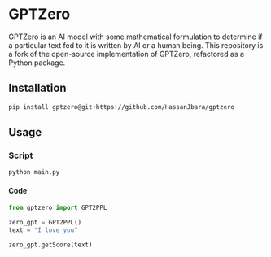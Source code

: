 # GPTZero

GPTZero is an AI model with some mathematical formulation to determine if a particular text fed to it is written by AI or a human being.
This repository is a fork of the open-source implementation of GPTZero, refactored as a Python package.

## Installation

```bash
pip install gptzero@git+https://github.com/HassanJbara/gptzero
```

## Usage

### Script

```bash
python main.py
```

#### Code

```python
from gptzero import GPT2PPL

zero_gpt = GPT2PPL()
text = "I love you"

zero_gpt.getScore(text)
```  
